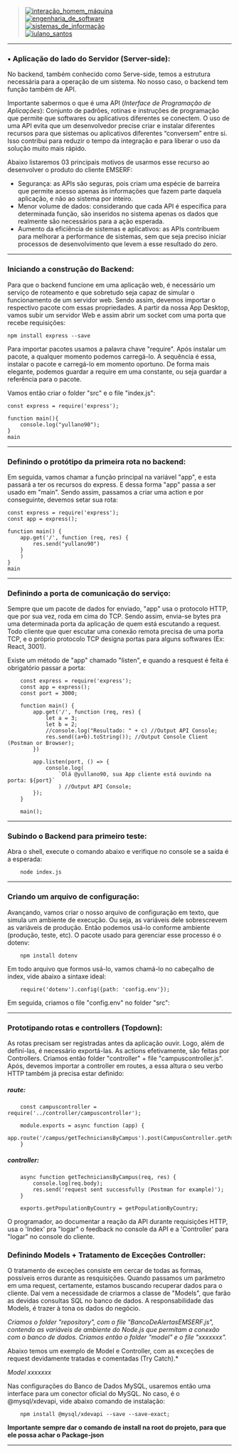 > [![interação_homem_máquina](https://img.shields.io/badge/Interação_Homem_Máquina-Profa%20Eveline%20Sá-blue.svg)](url) </br>
> [![engenharia_de_software](https://img.shields.io/badge/Engenharia_de_Software-Prof%20Daniel%20Lima%20Jr-blue.svg)](url) </br>
> [![sistemas_de_informação](https://img.shields.io/badge/Sistemas_de_Informação-@IFMA-blue.svg)](url) </br>
> [![iulano_santos](https://img.shields.io/badge/Iulano_Santos-Backend%20Developer-orange.svg)](url) </br>

---

### • Aplicação do lado do Servidor (Server-side):

No backend, também conhecido como Serve-side, temos a estrutura necessária para a operação de um sistema. No nosso caso, o backend tem função também de API.

Importante sabermos o que é uma API (*Interface de Programação de Aplicações*): Conjunto de padrões, rotinas e instruções de programação que permite que softwares ou aplicativos diferentes se conectem. O uso de uma API evita que um desenvolvedor precise criar e instalar diferentes recursos para que sistemas ou aplicativos diferentes “conversem” entre si. Isso contribui para reduzir o tempo da integração e para liberar o uso da solução muito mais rápido.

Abaixo listaremos 03 principais motivos de usarmos esse recurso ao desenvolver o produto do cliente EMSERF:

- Segurança: as APIs são seguras, pois criam uma espécie de barreira que permite acesso apenas às informações que fazem parte daquela aplicação, e não ao sistema por inteiro.
- Menor volume de dados: considerando que cada API é específica para determinada função, são inseridos no sistema apenas os dados que realmente são necessários para a ação esperada.
- Aumento da eficiência de sistemas e aplicativos: as APIs contribuem para melhorar a performance de sistemas, sem que seja preciso iniciar processos de desenvolvimento que levem a esse resultado do zero.

---
### Iniciando a construção do Backend:
Para que o backend funcione em uma aplicação web, é necessário um serviço de roteamento e que sobretudo seja capaz de simular o funcionamento de um servidor web. Sendo assim, devemos importar o respectivo pacote com essas propriedades. A partir da nossa App Desktop, vamos subir um servidor Web e assim abrir um socket com uma porta que recebe requisições:

    npm install express --save


Para importar pacotes usamos a palavra chave "require". Após instalar um pacote, a qualquer momento podemos carregá-lo. A sequência é essa, instalar o pacote e carregá-lo em momento oportuno. De forma mais elegante, podemos guardar a require em uma constante, ou seja guardar a referência para o pacote.

Vamos então criar o folder "src" e o file "index.js":

    const express = require('express');

    function main(){
        console.log("yullano90");
    }
    main

---
### Definindo o protótipo da primeira rota no backend:
Em seguida, vamos chamar a função principal na variável "app", e esta passará a ter os recursos do express.
E dessa forma "app" passa a ser usado em "main". Sendo assim, passamos a criar uma action e por conseguinte,
devemos setar sua rota:

    const express = require('express');
    const app = express();

    function main() {
        app.get('/', function (req, res) {
            res.send("yullano90")
        }
        )
    }
    main


---
### Definindo a porta de comunicação do serviço:
Sempre que um pacote de dados for enviado, "app" usa o protocolo HTTP, que por sua vez, roda em cima do TCP. Sendo assim, 
envia-se bytes pra uma determinada porta da aplicação de quem está escutando a request. Todo cliente que quer escutar uma 
conexão remota precisa de uma porta TCP, e o próprio protocolo TCP designa portas para alguns softwares (Ex: React, 3001).

Existe um método de "app" chamado "listen", e quando a resquest é feita é obrigatório passar a porta:

        const express = require('express');
        const app = express();
        const port = 3000;
        
        function main() {
            app.get('/', function (req, res) {
                let a = 3; 
                let b = 2;
                //console.log("Resultado: " + c) //Output API Console;
                res.send((a+b).toString()); //Output Console Client (Postman or Browser);
            })

            app.listen(port, () => {
                console.log(
                    `Olá @yullano90, sua App cliente está ouvindo na porta: ${port}`
                    ) //Output API Console;
            });
        }

        main();


---
### Subindo o Backend para primeiro teste: 
Abra o shell, execute o comando abaixo e verifique no console se a saída é a esperada:

        node index.js


---
### Criando um arquivo de configuração:

Avançando, vamos criar o nosso arquivo de configuração em texto, que simula um ambiente de execução.
Ou seja, as variáveis dele sobrescrevem as variáveis de produção. Então podemos usá-lo conforme ambiente
(produção, teste, etc). O pacote usado para gerenciar esse processo é o dotenv:

        npm install dotenv
        

Em todo arquivo que formos usá-lo, vamos chamá-lo no cabeçalho de index, vide abaixo a sintaxe ideal:

        require('dotenv').config({path: 'config.env'});


Em seguida, criamos o file "config.env" no folder "src":

---
### Prototipando rotas e controllers (Topdown):

As rotas precisam ser registradas antes da aplicação ouvir. Logo, além de definí-las, é necessário exportá-las.
As actions efetivamente, são feitas por Controllers. Criamos então folder "controller" + file "campuscontroller.js".
Após, devemos importar a controller em routes, a essa altura o seu verbo HTTP também já precisa estar definido:

##### route:
        const campuscontroller = require('../controller/campuscontroller');
        	
        module.exports = async function (app) {
            app.route('/campus/getTechniciansByCampus').post(CampusController.getPopulationByCountry);
        }

##### controller:

        async function getTechniciansByCampus(req, res) {
            console.log(req.body);
            res.send('request sent successfully (Postman for example)');
        }
        
        exports.getPopulationByCountry = getPopulationByCountry;
        

O programador, ao documentar a reação da API durante requisições HTTP, usa o 'Index' pra "logar" o feedback no console da API e
a 'Controller' para "logar" no console do cliente.


### Definindo Models + Tratamento de Exceções Controller:

O tratamento de exceções consiste em cercar de todas as formas, possíveis erros durante as resquisições.
Quando passamos um parâmetro em uma request, certamente, estamos buscando recuperar dados para o cliente. 
Daí vem a  necessidade de criarmos a classe de "Models", que farão as devidas consultas SQL no banco de dados. A responsabilidade das Models, é trazer à tona os dados do negócio.

*Criamos o folder "repository", com o file "BancoDeAlertasEMSERF.js", contendo as variáveis de ambiente do Node.js que 
permitam a conexão com o banco de dados.*
*Criamos então o folder "model" e o file "xxxxxxx".*

Abaixo temos um exemplo de Model e Controller, com as exceções de request devidamente tratadas e comentadas (Try Catch).*


*Model xxxxxxx*


Nas configurações do Banco de Dados MySQL, usaremos então uma interface para um conector oficial do MySQL.
No caso, é o @mysql/xdevapi, vide abaixo comando de instalação:

        npm install @mysql/xdevapi --save --save-exact;
        
**Importante sempre dar o comando de install na root do projeto, para que ele possa achar o Package-json**



---
